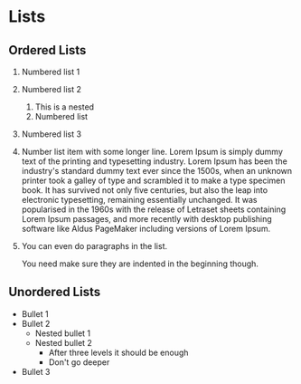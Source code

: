 # Lists

## Ordered Lists

1. Numbered list 1
2. Numbered list 2
    1. This is a nested
    2. Numbered list
3. Numbered list 3
4. Number list item with some longer line. Lorem Ipsum is simply dummy text of the printing and typesetting industry. Lorem Ipsum has been the industry's standard dummy text ever since the 1500s, when an unknown printer took a galley of type and scrambled it to make a type specimen book. It has survived not only five centuries, but also the leap into electronic typesetting, remaining essentially unchanged. It was popularised in the 1960s with the release of Letraset sheets containing Lorem Ipsum passages, and more recently with desktop publishing software like Aldus PageMaker including versions of Lorem Ipsum.
5. You can even do paragraphs in the list.

    You need make sure they are indented in the beginning though.

## Unordered Lists

-   Bullet 1
-   Bullet 2
    -   Nested bullet 1
    -   Nested bullet 2
        -   After three levels it should be enough
        -   Don't go deeper
-   Bullet 3
